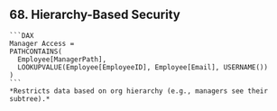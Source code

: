 ## 68. **Hierarchy-Based Security**  
    ```DAX
    Manager Access = 
    PATHCONTAINS(
      Employee[ManagerPath], 
      LOOKUPVALUE(Employee[EmployeeID], Employee[Email], USERNAME())
    )
    ```
    *Restricts data based on org hierarchy (e.g., managers see their subtree).*
